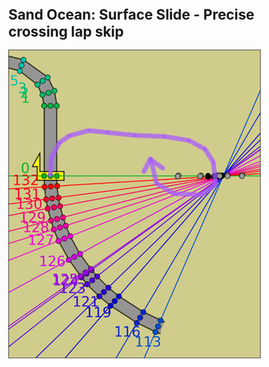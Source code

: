# Sand Ocean: Surface Slide - Precise crossing lap skip

<img src="img/soss_precise-crossing.png" width="600" />
